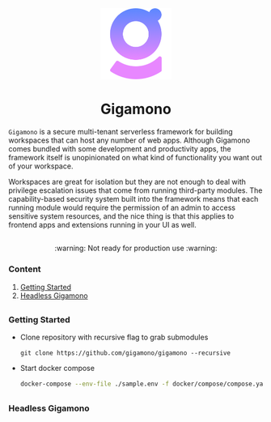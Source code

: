 <div align="center">
    <a href="#" target="_blank">
        <img src="https://raw.githubusercontent.com/appcypher/gigamono-assets/main/avatar-gigamono-boxed.png" alt="Gigamono Logo" width="140" height="140"></img>
    </a>
</div>

<h1 align="center">Gigamono</h1>

`Gigamono` is a secure multi-tenant serverless framework for building workspaces that can host any number of web apps. Although Gigamono comes bundled with some development and productivity apps, the framework itself is unopinionated on what kind of functionality you want out of your workspace.

Workspaces are great for isolation but they are not enough to deal with privilege escalation issues that come from running third-party modules. The capability-based security system built into the framework means that each running module would require the permission of an admin to access sensitive system resources, and the nice thing is that this applies to frontend apps and extensions running in your UI as well.

##

<div align="center">
  :warning: Not ready for production use :warning:
</div>

### Content

1. [Getting Started](#getting-started)
2. [Headless Gigamono](#headless-gigamono)

##

### Getting Started <a name="getting-started" />

- Clone repository with recursive flag to grab submodules

  ```
  git clone https://github.com/gigamono/gigamono --recursive
  ```

- Start docker compose

  ```bash
  docker-compose --env-file ./sample.env -f docker/compose/compose.yaml up
  ```

##

### Headless Gigamono <a name="headless-gigamono" />
